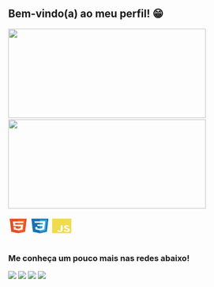 ## Bem-vindo(a) ao meu perfil! 😁

<div>
 <img height="180em" width="400em" src="https://github-readme-stats.vercel.app/api?username=MarcoTSF&show_icons=true&theme=tokyonight&count_private=true"/>
 <img height="180em" width="400em" src="https://github-readme-stats.vercel.app/api/top-langs/?username=MarcoTSF&layout=compact&langs_count=6&theme=tokyonight&count_private=true"/>
</div>

<div style="display: inline_block"><br>
 <img align="center" alt="HTML" height="30" width="40" src="https://raw.githubusercontent.com/devicons/devicon/master/icons/html5/html5-original.svg">
 <img align="center" alt="CSS" height="30" width="40" src="https://raw.githubusercontent.com/devicons/devicon/master/icons/css3/css3-original.svg">
 <img align="center" alt="Js" height="30" width="40" src="https://raw.githubusercontent.com/devicons/devicon/master/icons/javascript/javascript-plain.svg">
</div>
 
 <br>
 
  ### Me conheça um pouco mais nas redes abaixo!
 
<div> 
  <a href="https://instagram.com/marcotsf_13" target="_blank"><img src="https://img.shields.io/badge/-Instagram-%23E4405F?style=for-the-badge&logo=instagram&logoColor=white" target="_blank"></a>
 <a href="https://discord.gg/neBYdgN" target="_blank"><img src="https://img.shields.io/badge/Discord-7289DA?style=for-the-badge&logo=discord&logoColor=white" target="_blank"></a> 
  <a href = "mailto:mtsf.salvador@gmail.com"><img src="https://img.shields.io/badge/-Gmail-%23333?style=for-the-badge&logo=gmail&logoColor=white" target="_blank"></a>
  <a href="https://www.linkedin.com/in/marco-tulio-salvador-filho/" target="_blank"><img src="https://img.shields.io/badge/-LinkedIn-%230077B5?style=for-the-badge&logo=linkedin&logoColor=white" target="_blank"></a>
</div>
